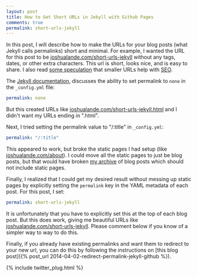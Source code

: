 ```yaml
---
layout: post
title: How to Get Short URLs in Jekyll with Github Pages
comments: true
permalink: short-urls-jekyll
---
```


In this post, I will describe how to make the URLs for your blog
posts (what Jekyll calls permalinks) short and minimal.  For
example, I wanted the URL for this post to be
[joshualande.com/short-urls-jekyll](http://joshualande.com/short-urls-jekyll)
without any tags, dates, or other extra characters.  This url is
short, looks nice, and is easy to share. I also read [some
speculation](http://davidtuite.com/posts/how-to-manage-permalinks-in-jekyll)
that smaller URLs help with
[SEO](http://en.wikipedia.org/wiki/Search_engine_optimization).

The [Jekyll documentation](http://jekyllrb.com/docs/permalinks/),
discusses the ability to set permalink to `none` in the `_config.yml`
file:

```yaml
permalink: none
```

But this created URLs like
[joshualande.com/short-urls-jekyll.html](http://joshualande.com/short-urls-jekyll.html)
and I didn't want my URLs ending in ".html".

Next, I tried setting the permalink value to "/:title" in `_config.yml`:

```yaml
permalink: "/:title"
```

This appeared to work, but broke the static pages I had setup (like
[joshualande.com/about](http://joshualande.com/about)).  I could move all
the static pages to just be blog posts, but that would have broken
[ my archive](http://joshualande.com/archive/) of blog posts which
should not include static pages.

Finally, I realized that I could get my desired result without messing
up static pages by explicitly setting the `permalink` key
in the YAML metadata of each post. For this post, I set:

```yaml
permalink: short-urls-jekyll
```

It is unfortunately that you have to explicitly set this at the top
of each blog post. But this does work, giving me beautiful URLs
like
[joshualande.com/short-urls-jekyll](http://joshualande.com/short-urls-jekyll).
Please comment below if you know of a simpler way to way to do this.

Finally, if you already have existing permalinks and want them
to redirect to your new url, you can do this by following the
instructions on [this blog post]({% post_url 2014-04-02-redirect-permalink-jekyll-github %}).

{% include twitter_plug.html %}
